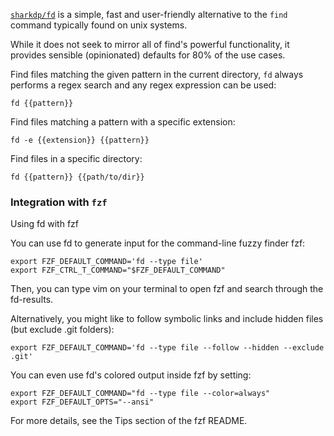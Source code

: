 [`sharkdp/fd`](https://github.com/sharkdp/fd) is a simple, fast and user-friendly alternative to the `find` command typically found on unix systems.

While it does not seek to mirror all of find's powerful functionality, it provides sensible (opinionated) defaults for 80% of the use cases.

Find files matching the given pattern in the current directory, `fd` always performs a regex search and any regex expression can be used:

```
fd {{pattern}}
```

Find files matching a pattern with a specific extension:

```
fd -e {{extension}} {{pattern}}
```

Find files in a specific directory:

```
fd {{pattern}} {{path/to/dir}}
```

### Integration with `fzf` 

Using fd with fzf

You can use fd to generate input for the command-line fuzzy finder fzf:

```
export FZF_DEFAULT_COMMAND='fd --type file'
export FZF_CTRL_T_COMMAND="$FZF_DEFAULT_COMMAND"
```

Then, you can type vim <Ctrl-T> on your terminal to open fzf and search through the fd-results.

Alternatively, you might like to follow symbolic links and include hidden files (but exclude .git folders):

```
export FZF_DEFAULT_COMMAND='fd --type file --follow --hidden --exclude .git'
```

You can even use fd's colored output inside fzf by setting:

```
export FZF_DEFAULT_COMMAND="fd --type file --color=always"
export FZF_DEFAULT_OPTS="--ansi"
```

For more details, see the Tips section of the fzf README.